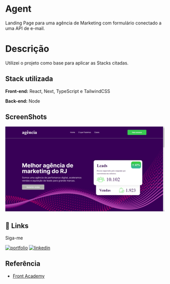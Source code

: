 # Agent

Landing Page para uma agência de Marketing com formulário conectado a uma API de e-mail.



# Descrição

Utilizei o projeto como base para aplicar as Stacks citadas.



## Stack utilizada

**Front-end:** React, Next, TypeScript e TailwindCSS

**Back-end:** Node



## ScreenShots

<img src="/assets/ScreenShot.jpeg">



## 🔗 Links

Siga-me

[![portfolio](https://img.shields.io/badge/my_portfolio-000?style=for-the-badge&logo=ko-fi&logoColor=white)](https://katherineoelsner.com/)
[![linkedin](https://img.shields.io/badge/linkedin-0A66C2?style=for-the-badge&logo=linkedin&logoColor=white)](https://www.linkedin.com/)



## Referência

 - [Front Academy](https://www.youtube.com/watch?v=QaGHoQgEaJc&list=PLDcRxzkqEbDzvXYmteTMVBBTEdCEDlkQq&index=1)
